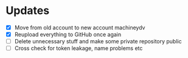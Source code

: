 # Updates
- [x] Move from old account to new account machineydv
- [x] Reupload everything to GitHub once again
- [ ] Delete unnecessary stuff and make some private repository public
- [ ] Cross check for token leakage, name problems etc
